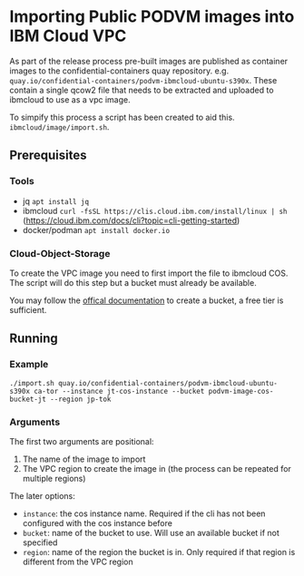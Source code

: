 # Importing Public PODVM images into IBM Cloud VPC

As part of the release process pre-built images are published as container images to the confidential-containers quay repository. e.g. `quay.io/confidential-containers/podvm-ibmcloud-ubuntu-s390x`. These contain a single qcow2 file that needs to be extracted and uploaded to ibmcloud to use as a vpc image.

To simpify this process a script has been created to aid this. `ibmcloud/image/import.sh`.

## Prerequisites

### Tools

- jq `apt install jq`
- ibmcloud `curl -fsSL https://clis.cloud.ibm.com/install/linux | sh` (https://cloud.ibm.com/docs/cli?topic=cli-getting-started)
- docker/podman `apt install docker.io`

### Cloud-Object-Storage

To create the VPC image you need to first import the file to ibmcloud COS. The script will do this step but a bucket must already be available.

You may follow the [offical documentation](https://cloud.ibm.com/docs/cloud-object-storage?topic=cloud-object-storage-getting-started-cloud-object-storage) to create a bucket, a free tier is sufficient.

## Running

### Example

`./import.sh quay.io/confidential-containers/podvm-ibmcloud-ubuntu-s390x ca-tor --instance jt-cos-instance --bucket podvm-image-cos-bucket-jt --region jp-tok`

### Arguments

The first two arguments are positional:

1. The name of the image to import
1. The VPC region to create the image in (the process can be repeated for multiple regions)

The later options:

- `instance`: the cos instance name. Required if the cli has not been configured with the cos instance before
- `bucket`: name of the bucket to use. Will use an available bucket if not specified
- `region`: name of the region the bucket is in. Only required if that region is different from the VPC region
